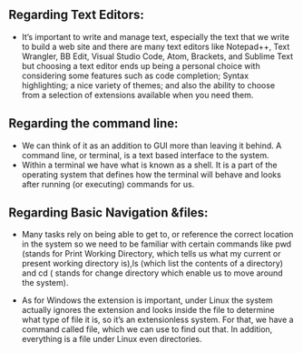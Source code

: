 ## Regarding Text Editors:

 - It’s important to write and manage text, especially the text that we write to build a web site and there are many text editors like Notepad++, Text Wrangler, BB Edit, Visual Studio Code, Atom, Brackets, and Sublime Text but choosing a text editor ends up being a personal choice with considering some features such as code completion; Syntax highlighting; a nice variety of themes; and also the ability to choose from a selection of extensions available when you need them.

## Regarding the command line:

 - We can think of it as an addition to GUI more than leaving it behind. A command line, or terminal, is a text based interface to the system.
 - Within a terminal we have what is known as a shell. It is a part of the operating system that defines how the terminal will behave and looks after running (or executing) commands for us.

## Regarding Basic Navigation &files:

 - Many tasks rely on being able to get to, or reference the correct location in the system so we need to be familiar with certain commands like pwd (stands for Print Working Directory, which tells us what my current or present working directory is),ls (which list the contents of a directory) and cd ( stands for change directory which enable us to move around the system).

 - As for Windows the extension is important, under Linux the system actually ignores the extension and looks inside the file to determine what type of file it is, so it’s an extensionless system. For that, we have a command called file, which we can use to find out that. In addition, everything is a file under Linux even directories.